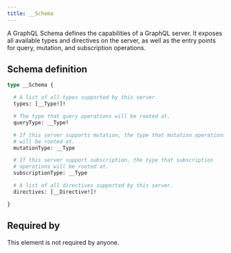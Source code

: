 ```yaml
---
title: __Schema
---
```


A GraphQL Schema defines the capabilities of a GraphQL server. It exposes all available types and directives on the server, as well as the entry points for query, mutation, and subscription operations.

## Schema definition
```graphql
type __Schema {

  # A list of all types supported by this server.
  types: [__Type!]!

  # The type that query operations will be rooted at.
  queryType: __Type!

  # If this server supports mutation, the type that mutation operations
  # will be rooted at.
  mutationType: __Type

  # If this server support subscription, the type that subscription
  # operations will be rooted at.
  subscriptionType: __Type

  # A list of all directives supported by this server.
  directives: [__Directive!]!

}
```

## Required by
This element is not required by anyone.
